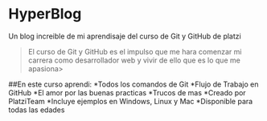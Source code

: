 # HyperBlog
Un blog increible de mi aprendisaje del curso de Git y GitHub de platzi
>El curso de Git y GitHub es el impulso que me hara comenzar mi carrera como desarrollador web y vivir de ello que es lo que me apasiona>

##En este curso aprendi: 
*Todos los comandos de Git 
*Flujo de Trabajo en GitHub
*El amor por las buenas practicas
*Trucos de mas 
*Creado por PlatziTeam
*Incluye ejemplos en Windows, Linux y Mac
*Disponible para todas las edades
